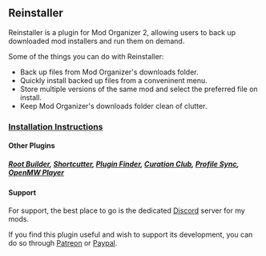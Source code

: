 ## Reinstaller
Reinstaller is a plugin for Mod Organizer 2, allowing users to back up downloaded mod installers and run them on demand.

Some of the things you can do with Reinstaller:
- Back up files from Mod Organizer's downloads folder.
- Quickly install backed up files from a conveninent menu.
- Store multiple versions of the same mod and select the preferred file on install.
- Keep Mod Organizer's downloads folder clean of clutter.

### [Installation Instructions](https://kezyma.github.io/?p=reinstaller)

#### Other Plugins
##### [Root Builder](https://www.nexusmods.com/skyrimspecialedition/mods/31720), [Shortcutter](https://www.nexusmods.com/skyrimspecialedition/mods/59827), [Plugin Finder](https://www.nexusmods.com/skyrimspecialedition/mods/59869), [Curation Club](https://www.nexusmods.com/skyrimspecialedition/mods/60552), [Profile Sync](https://www.nexusmods.com/skyrimspecialedition/mods/60690), [OpenMW Player](https://www.nexusmods.com/morrowind/mods/52345)

#### Support
For support, the best place to go is the dedicated [Discord](https://discord.gg/kPA3RrxAYz) server for my mods.

If you find this plugin useful and wish to support its development, you can do so through [Patreon](https://www.patreon.com/KezymaOnline) or [Paypal](https://paypal.me/kezyma). 